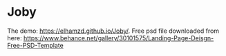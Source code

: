 # Joby
The demo: 
https://elhamzd.github.io/Joby/.
Free psd file downloaded from  here:
https://www.behance.net/gallery/30101575/Landing-Page-Deisgn-Free-PSD-Template

